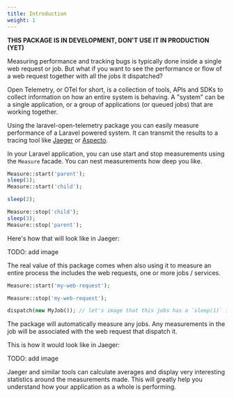 ```yaml
---
title: Introduction
weight: 1
---
```


**THIS PACKAGE IS IN DEVELOPMENT, DON'T USE IT IN PRODUCTION (YET)**

Measuring performance and tracking bugs is typically done inside a single web request or job. But what if you want to see the performance or flow of a web request together with all the jobs it dispatched?

Open Telemetry, or OTel for short, is a collection of tools, APIs and SDKs to collect information on how an entire system is behaving. A "system" can be a single application, or a group of applications (or queued jobs) that are working together.

Using the laravel-open-telemetry package you can easily measure performance of a Laravel powered system. It can transmit the results to a tracing tool like [Jaeger](https://www.jaegertracing.io) or [Aspecto](https://www.aspecto.io).

In your Laravel application, you can use start and stop measurements using the `Measure` facade. You can nest measurements how deep you like.

```php
Measure::start('parent');
sleep(1);
Measure::start('child');

sleep(2);

Measure::stop('child');
sleep(3);
Measure::stop('parent');
```

Here's how that will look like in Jaeger:

TODO: add image

The real value of this package comes when also using it to measure an entire process the includes the web requests, one or more jobs / services.

```php
Measure::start('my-web-request');

Measure::stop('my-web-request');

dispatch(new MyJob()); // let's image that this jobs has a `sleep(1)` in its `handle` method.
```

The package will automatically measure any jobs. Any measurements in the job will be associated with the web request that dispatch it.

This is how it would look like in Jaeger:

TODO: add image

Jaeger and similar tools can calculate averages and display very interesting statistics around the measurements made. This will greatly help you understand how your application as a whole is performing.
